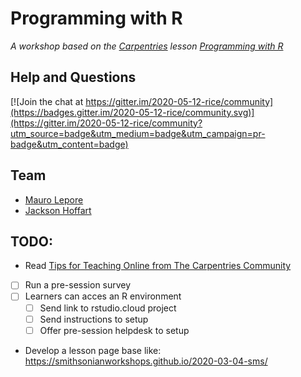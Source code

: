 # Programming with R

_A workshop based on the [Carpentries](https://carpentries.org/) lesson [Programming with R](http://swcarpentry.github.io/r-novice-inflammation/>)_

## Help and Questions

[![Join the chat at https://gitter.im/2020-05-12-rice/community](https://badges.gitter.im/2020-05-12-rice/community.svg)](https://gitter.im/2020-05-12-rice/community?utm_source=badge&utm_medium=badge&utm_campaign=pr-badge&utm_content=badge)

## Team

* [Mauro Lepore](https://github.com/maurolepore)
* [Jackson Hoffart](https://github.com/jdhoffa)

## TODO: 

* Read [Tips for Teaching Online from The Carpentries Community](https://carpentries.org/blog/2020/03/tips-for-teaching-online/)

* [ ] Run a pre-session survey
* [ ] Learners can acces an R environment 
    * [ ] Send link to rstudio.cloud project
    * [ ] Send instructions to setup
    * [ ] Offer pre-session helpdesk to setup

* Develop a lesson page base like: <https://smithsonianworkshops.github.io/2020-03-04-sms/>

